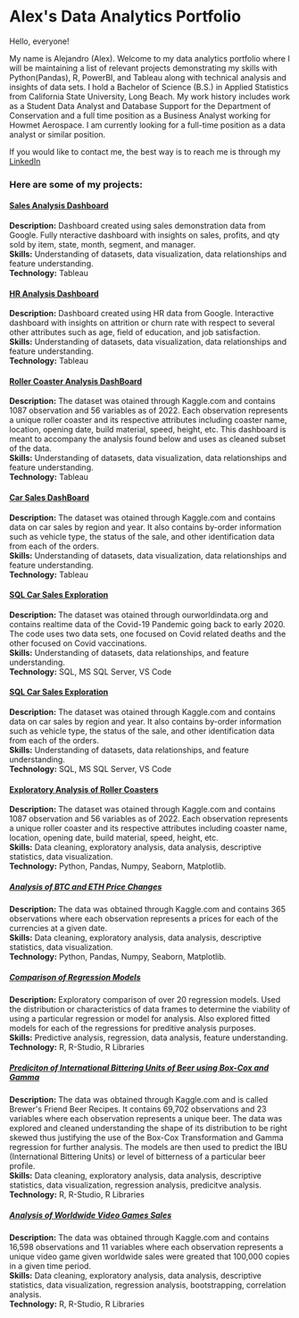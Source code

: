 # Alex's Data Analytics Portfolio 

Hello, everyone! 

My name is Alejandro (Alex). Welcome to my data analytics portfolio where I will be maintaining a list of relevant projects demonstrating my skills with Python(Pandas), R, PowerBI, and Tableau along with technical analysis and insights of data sets. I hold a Bachelor of Science (B.S.) in Applied Statistics from California State University, Long Beach. My work history includes work as a Student Data Analyst and Database Support for the Department of Conservation and a full time position as a Business Analyst working for Howmet Aerospace. I am currently looking for a full-time position as a data analyst or similar position.

If you would like to contact me, the best way is to reach me is through my [LinkedIn](https://www.linkedin.com/in/alejandro-arellano-500a07119/)

### Here are some of my projects: 

#### [Sales Analysis Dashboard](https://public.tableau.com/app/profile/alejandro.arellano4548/viz/SalesDashboard_16795387737990/SalesDash)
**Description:** Dashboard created using sales demonstration data from Google. Fully nteractive dashboard with insights on sales, profits, and qty sold by item, state, month, segment, and manager.   
**Skills:** Understanding of datasets, data visualization, data relationships and feature understanding.   
**Technology:** Tableau

#### [HR Analysis Dashboard](https://public.tableau.com/app/profile/alejandro.arellano4548/viz/HRDashboard_16794606703740/HRAnalyticsDash)
**Description:** Dashboard created using HR data from Google. Interactive dashboard with insights on attrition or churn rate with respect to several other attributes such as age, field of education, and job satisfaction.   
**Skills:** Understanding of datasets, data visualization, data relationships and feature understanding.   
**Technology:** Tableau

#### [Roller Coaster Analysis DashBoard](https://public.tableau.com/app/profile/alejandro.arellano4548/viz/RollerCoasterDash/RollerCoasterDash?publish=yes)
**Description:** The dataset was otained through Kaggle.com and contains 1087 observation and 56 variables as of 2022. Each observation represents a unique roller coaster and its respective attributes including coaster name, location, opening date, build material, speed, height, etc. This dashboard is meant to accompany the analysis found below and uses as cleaned subset of the data.     
**Skills:** Understanding of datasets, data visualization, data relationships and feature understanding.     
**Technology:** Tableau

#### [Car Sales DashBoard](https://public.tableau.com/app/profile/alejandro.arellano4548/viz/CarSalesDash/Dashboard1?publish=yes)
**Description:** The dataset was otained through Kaggle.com and contains data on car sales by region and year. It also contains by-order information such as vehicle type, the status of the sale, and other identification data from each of the orders.        
**Skills:** Understanding of datasets, data visualization, data relationships and feature understanding.       
**Technology:** Tableau

#### [SQL Car Sales Exploration](https://github.com/a2ooh/Alexs-Portfolio/blob/main/Kaggle%20Car%20Sales%20Analysis.sql)
**Description:** The dataset was otained through ourworldindata.org and contains realtime data of the Covid-19 Pandemic going back to early 2020. The code uses two data sets, one focused on Covid related deaths and the other focused on Covid vaccinations.           
**Skills:** Understanding of datasets, data relationships, and feature understanding.         
**Technology:** SQL, MS SQL Server, VS Code  

#### [SQL Car Sales Exploration]([https://github.com/a2ooh/Alexs-Portfolio/blob/main/Kaggle%20Car%20Sales%20Analysis.sql](https://github.com/a2ooh/Alexs-Portfolio/blob/main/Covid%20Deaths%20and%20Vaccinations%20Analysis.sql))
**Description:** The dataset was otained through Kaggle.com and contains data on car sales by region and year. It also contains by-order information such as vehicle type, the status of the sale, and other identification data from each of the orders.        
**Skills:** Understanding of datasets, data relationships, and feature understanding.       
**Technology:** SQL, MS SQL Server, VS Code


#### [Exploratory Analysis of Roller Coasters](https://github.com/a2ooh/Alexs-Portfolio/blob/main/Exploratory%20Analysis%20of%20Roller%20Coasters.ipynb)
**Description:** The dataset was otained through Kaggle.com and contains 1087 observation and 56 variables as of 2022. Each observation represents a unique roller coaster and its respective attributes including coaster name, location, opening date, build material, speed, height, etc.   
**Skills:** Data cleaning, exploratory analysis, data analysis, descriptive statistics, data visualization.  
**Technology:** Python, Pandas, Numpy, Seaborn, Matplotlib.

##### [Analysis of BTC and ETH Price Changes](https://github.com/alejandroarellano1/Alexs-Portfolio/blob/main/BTC_ETH_Prices_Analysis.ipynb)
**Description:** The data was obtained through Kaggle.com and contains 365 observations where each observation represents a prices for each of the currencies at a given date.   
**Skills:** Data cleaning, exploratory analysis, data analysis, descriptive statistics, data visualization.  
**Technology:** Python, Pandas, Numpy, Seaborn, Matplotlib.

##### [Comparison of Regression Models](https://github.com/a2ooh/Alexs-Portfolio/blob/main/Comparison%20of%20Regression%20Models.pdf)
**Description:** Exploratory comparison of over 20 regression models. Used the distribution or characteristics of data frames to determine the viability of using a particular regression or model for analysis. Also explored fitted models for each of the regressions for preditive analysis purposes.     
**Skills:** Predictive analysis, regression, data analysis, feature understanding.   
**Technology:** R, R-Studio, R Libraries

##### [Prediciton of International Bittering Units of Beer using Box-Cox and Gamma](https://github.com/alejandroarellano1/Alexs-Portfolio/blob/main/Analysis%20of%20Beer%20IBU%20with%20Gamma%20and%20Box-Cox.pdf)
**Description:** The data was obtained through Kaggle.com and is called Brewer's Friend Beer Recipes. It contains 69,702 observations and 23 variables where each observation represents a unique beer. The data was explored and cleaned understanding the shape of its distribution to be right skewed thus justifying the use of the Box-Cox Transformation and Gamma regression for further analysis. The models are then used to predict the IBU (International Bittering Units) or level of bitterness of a particular beer profile.   
**Skills:** Data cleaning, exploratory analysis, data analysis, descriptive statistics, data visualization, regression analysis, predicitve analysis.    
**Technology:** R, R-Studio, R Libraries

##### [Analysis of Worldwide Video Games Sales](https://github.com/alejandroarellano1/Alexs-Portfolio/blob/main/Analysis-of-Worldwide-Video-Game-Sales.pdf)
**Description:** The data was obtained through Kaggle.com and contains 16,598 observations and 11 variables where each observation represents a unique video game given worldwide sales were greated that 100,000 copies in a given time period.     
**Skills:** Data cleaning, exploratory analysis, data analysis, descriptive statistics, data visualization, regression analysis, bootstrapping, correlation analysis.   
**Technology:** R, R-Studio, R Libraries   






